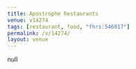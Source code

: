 ```yaml
---
title: Apostrophe Restaurants
venue: v14274
tags: [restaurant, food, "fhrs:546017"]
permalink: /v/14274/
layout: venue
---
```

null